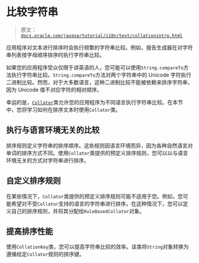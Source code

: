 # 比较字符串

> 原文：[`docs.oracle.com/javase/tutorial/i18n/text/collationintro.html`](https://docs.oracle.com/javase/tutorial/i18n/text/collationintro.html)

应用程序对文本进行排序时会执行频繁的字符串比较。例如，报告生成器在对字符串列表按字母顺序排序时执行字符串比较。

如果您的应用程序受众仅限于讲英语的人，您可能可以使用`String.compareTo`方法执行字符串比较。`String.compareTo`方法对两个字符串中的 Unicode 字符执行二进制比较。然而，对于大多数语言，这种二进制比较不能被依赖来排序字符串，因为 Unicode 值不对应字符的相对顺序。

幸运的是，[`Collator`](https://docs.oracle.com/javase/8/docs/api/java/text/Collator.html)类允许您的应用程序为不同语言执行字符串比较。在本节中，您将学习如何在排序文本时使用`Collator`类。

## 执行与语言环境无关的比较

排序规则定义字符串的排序顺序。这些规则因语言环境而异，因为各种自然语言对单词的排序方式不同。使用`Collator`类提供的预定义排序规则，您可以以与语言环境无关的方式对字符串进行排序。

## 自定义排序规则

在某些情况下，`Collator`类提供的预定义排序规则可能不适用于您。例如，您可能希望对不受`Collator`支持的语言的字符串进行排序。在这种情况下，您可以定义自己的排序规则，并将其分配给`RuleBasedCollator`对象。

## 提高排序性能

使用`CollationKey`类，您可以提高字符串比较的效率。该类将`String`对象转换为遵循给定`Collator`规则的排序键。
